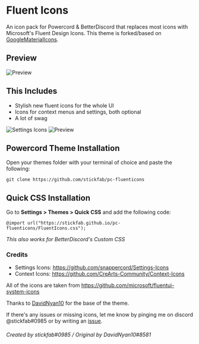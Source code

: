 # Fluent Icons
An icon pack for Powercord & BetterDiscord that replaces most icons with Microsoft's Fluent Design Icons. This theme is forked/based on [GoogleMaterialIcons](https://github.com/DavidNyan10/GoogleMaterialIcons).

## Preview
![Preview](https://repository-images.githubusercontent.com/462101141/77afc648-8708-40a0-a656-72ffcc11af24)

## This Includes
* Stylish new fluent icons for the whole UI
* Icons for context menus and settings, both optional
* A lot of swag

![Settings Icons](https://cdn.discordapp.com/attachments/956648618696273990/990695027762159707/DiscordCanary_20220626_160808.png) ![Preview](https://cdn.discordapp.com/attachments/956648618696273990/990695170972463224/unknown.png)

## Powercord Theme Installation
Open your themes folder with your terminal of choice and paste the following:

	git clone https://github.com/stickfab/pc-fluenticons


## Quick CSS Installation
Go to **Settings > Themes > Quick CSS** and add the following code:

    @import url("https://stickfab.github.io/pc-fluenticons/FluentIcons.css");
*This also works for BetterDiscord's Custom CSS*


### Credits
* Settings Icons: https://github.com/snappercord/Settings-Icons
* Context Icons: https://github.com/CreArts-Community/Context-Icons

All of the icons are taken from https://github.com/microsoft/fluentui-system-icons

Thanks to [DavidNyan10](https://github.com/DavidNyan10) for the base of the theme.

If there's any issues or missing icons, let me know by pinging me on discord @stickfab#0985 or by writing an [issue](https://github.com/stickfab/pc-fluenticons/issues).
<br/>

###### Created by stickfab#0985 / Original by DavidNyan10#8581
